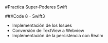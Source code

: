 #Practica Super-Poderes Swift  

##XCode 8 - Swift3

- Implementación de los Issues
- Conversión de TextView a Webview 
- Implementación de la persistencia con Realm

